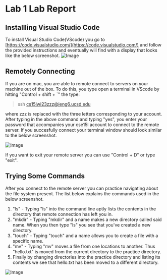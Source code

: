 # Lab 1 Lab Report
## Installling Visual Studio Code
To install Visual Studio Code(VScode) you go to [https://code.visualstudio.com/](https://code.visualstudio.com/) and follow the provided instructions and eventually will find with a display that looks like the below screenshot.
![Image](https://edtheegghead.github.io/cse15l-lab-reports/Screenshot%202023-01-12%20at%204.09.43%20PM.png)

## Remotely Connecting
If you are on mac, you are able to remote connect to servers on your machine out of the box. To do this, you type open a terminal in VScode by hitting "Control + shift + `" the type:
> ssh cs15lwi23zzz@ieng6.ucsd.edu 

where zzz is replaced with the three letters corresponding to your account. After typing in the above command and typing "yes", you enter your
password that accompanies your cse15l account to connect to the remote server. If you succesfully connect your terminal window
should look similar to the below screenshot.

![Image](https://edtheegghead.github.io/cse15l-lab-reports/Screenshot%202023-01-12%20at%204.38.31%20PM.png)

If you want to exit your remote server you can use "Control + D" or type "exit".

## Trying Some Commands
After you connect to the remote server you can practice navigating about the file system present. The list below explains the commands used in the below screenshot.
1. "ls" - Typing "ls" into the command line aptly lists the contents in the directory that remote connection has left you in.
2. "mkdir" - Typing "mkdir" and a name makes a new directory called said name. When you then type "ls" you see that you've created a new directory.
4. "touch" - Typing "touch" and a name allows you to create a file with a specific name.
5. "mv" - Typing "mv" moves a file from one locations to another. Thus "hello.txt" is moved from the current directory to the practice directory.
6. Finally by changing directories into the practice directory and listing its contents we see that hello.txt has been moved to a different directory.

![Image](https://edtheegghead.github.io/cse15l-lab-reports/Screenshot%202023-01-12%20at%205.47.25%20PM.png)
